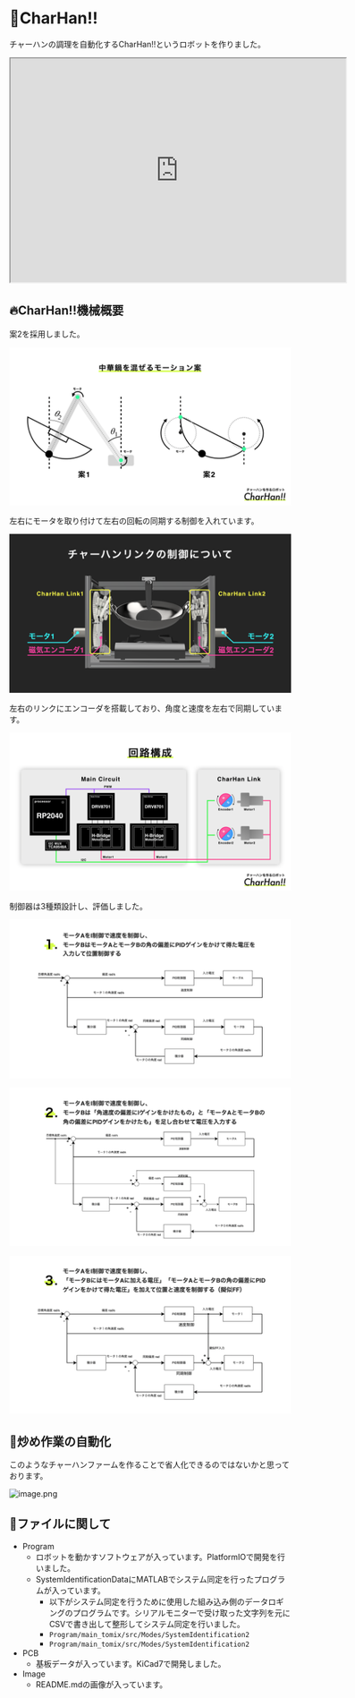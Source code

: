 # 🍚CharHan!!

チャーハンの調理を自動化するCharHan!!というロボットを作りました。

<div>
<iframe width="600" height="400" src="https://www.youtube.com/embed/2m1POazWTIs"></iframe>
</div>

## 🔥CharHan!!機械概要

案2を採用しました。

![image.png](Image/image.png)

左右にモータを取り付けて左右の回転の同期する制御を入れています。

![image.png](Image/image%201.png)

左右のリンクにエンコーダを搭載しており、角度と速度を左右で同期しています。

![image.png](Image/image%202.png)

制御器は3種類設計し、評価しました。

![image.png](Image/image%203.png)

![image.png](Image/image%204.png)

![image.png](Image/image%205.png)

## 🤖炒め作業の自動化

このようなチャーハンファームを作ることで省人化できるのではないかと思っております。

![image.png](Image/image%206.png)

## 📁ファイルに関して

- Program
  - ロボットを動かすソフトウェアが入っています。PlatformIOで開発を行いました。
  - SystemIdentificationDataにMATLABでシステム同定を行ったプログラムが入っています。
    - 以下がシステム同定を行うために使用した組み込み側のデータロギングのプログラムです。シリアルモニターで受け取った文字列を元にCSVで書き出して整形してシステム同定を行いました。
    - `Program/main_tomix/src/Modes/SystemIdentification2`
    - `Program/main_tomix/src/Modes/SystemIdentification2`
- PCB
  - 基板データが入っています。KiCad7で開発しました。
- Image
  - README.mdの画像が入っています。